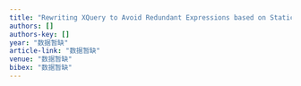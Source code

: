 ```yaml
---
title: "Rewriting XQuery to Avoid Redundant Expressions based on Static Emulation of XML Store"
authors: []
authors-key: []
year: "数据暂缺"
article-link: "数据暂缺"
venue: "数据暂缺"
bibex: "数据暂缺"
---
```


